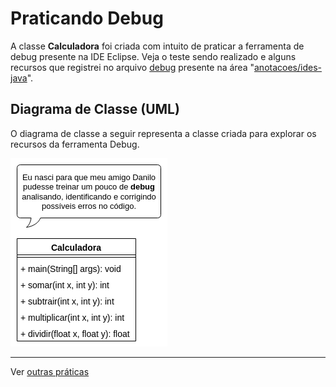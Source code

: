 # Praticando Debug

A classe **Calculadora** foi criada com intuito de praticar a ferramenta de debug presente na IDE Eclipse. Veja o teste sendo realizado e alguns recursos que registrei no arquivo [debug](https://github.com/danilotc/bootcamp-dio-banco-pan/blob/main/anotacoes/ides-java/5-debug.pdf) presente na área "[anotacoes/ides-java](https://github.com/danilotc/bootcamp-dio-banco-pan/blob/main/anotacoes/ides-java)".


## Diagrama de Classe (UML)

O diagrama de classe a seguir representa a classe criada para explorar os recursos da ferramenta Debug.

![Diagrama da UML](https://raw.githubusercontent.com/danilotc/assets/master/calculadora.png)

---

Ver [outras práticas](https://github.com/danilotc/bootcamp-dio-banco-pan/tree/main/src)